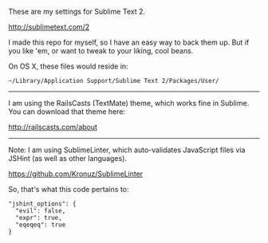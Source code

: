These are my settings for Sublime Text 2.

http://sublimetext.com/2

I made this repo for myself, so I have an easy way to back them up. But if you like 'em, or want to tweak to your liking, cool beans.

On OS X, these files would reside in:

`~/Library/Application Support/Sublime Text 2/Packages/User/`

---

I am using the RailsCasts (TextMate) theme, which works fine in Sublime. You can download that theme here:

http://railscasts.com/about

---

Note: I am using SublimeLinter, which auto-validates JavaScript files via JSHint (as well as other languages).

https://github.com/Kronuz/SublimeLinter

So, that's what this code pertains to:

    "jshint_options": {
      "evil": false,
      "expr": true,
      "eqeqeq": true
    }